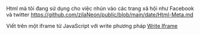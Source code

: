 Html mà tôi đang sử dụng cho việc nhún vào các trang xã hội như Facebook và twitter https://github.com/zilaNeon/public/blob/main/date/Html-Meta.md

Viết trên một iframe từ JavaScript với write phương pháp [Write Iframe](/public/blob/main/date/WriteIframe.md)
